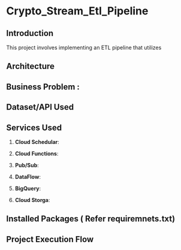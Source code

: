 # Crypto_Stream_Etl_Pipeline


## Introduction
This project involves implementing an ETL pipeline that utilizes 
## Architecture

## Business Problem : 

## Dataset/API Used

## Services Used

1. **Cloud Schedular**: 

2. **Cloud Functions**: 

3. **Pub/Sub**: 

4. **DataFlow**: 

5. **BigQuery**:
   
6. **Cloud Storga**: 

## Installed Packages ( Refer requiremnets.txt)


## Project Execution Flow

